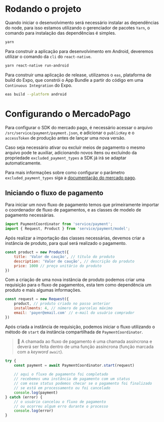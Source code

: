 # Rodando o projeto

Quando iniciar o desenvolvimento será necessário instalar as dependências do node, para isso estamos utilizando o gerenciador de pacotes `Yarn`, o comando para instalação das dependências é simples.

```sh
yarn
```

Para construir a aplicação para desenvolvimento em Android, deveremos utilizar o comando da `cli` do `react-native`.

```sh
yarn react-native run-android
```

Para construir uma aplicação de release, utilizamos o `eas`, plataforma de build do Expo, que constrói o App Bundle a partir do código em uma `Continuous Integration` do Expo.

```sh
eas build --platform android
```

# Configurando o MercadoPago

Para configurar o SDK do mercado pago, é necessário acessar o arquivo `/src/service/payment/payment.json`, e adicionar o `publicKey` e o `accessToken` de produção antes de lançar uma nova versão.

Caso seja necessário ativar ou excluír meios de pagamento o mesmo arquivo pode te auxiliar, adicionando novos itens ou excluíndo da propriedade `excluded_payment_types` a SDK já irá se adaptar automaticamente.

Para mais informações sobre como configurar o parâmetro `excluded_payment_types` siga a [documentação do mercado pago](https://www.mercadopago.com.br/developers/pt/docs/mobile-checkout/customize-payment-preference).

## Iniciando o fluxo de pagamento

Para iniciar um novo fluxo de pagamento temos que primeiramente importar o coordenador de fluxo de pagamentos, e as classes de modelo de pagamento necessárias.

```js
import PaymentCoordinator from 'service/payment';
import { Request, Product } from 'service/payment/model';
```

Após realizar a importação das classes necessárias, devemos criar a instância de produto, para qual será realizado o pagamento.

```js
const product = new Product({
    title: 'Valor de caução', // título do produto
    description: 'Valor de caução', // descrição do produto
    price: 1000 // preço unitário do produto
})
```

Com a criação de uma nova instância de produto podemos criar uma requisição para o fluxo de pagamentos, esta tem como dependência um produto e mais algumas informações.

```js
const request = new Request({
    product, // produto criado no passo anterior
    installments: 4, // número de parcelas máximo
    email: 'payer@email.com' // e-mail do usuário comprador
})
```

Após criada a instância de requisição, podemos iniciar o fluxo utilizando o método de `start` da instância compartilhada de `PaymentCoordinator`.

> 🚨 A chamada ao fluxo de pagamento é uma chamada assíncrona e deverá ser feita dentro de uma função assíncrona (função marcada com a _keyword_ `await`).

```js
try {
    const payment = await PaymentCoordinator.start(request)
    
    // aqui o fluxo de pagamento foi completado
    // recebemos uma instância de pagamento com um status
    // com esse status podemos checar se o pagamento foi finalizado
    // se está em processamento ou foi cancelado
    console.log(payment)
} catch (error) {
    // o usuário cancelou o fluxo de pagamento
    // ou ocorreu algum erro durante o processo
    console.log(error)
}
```
